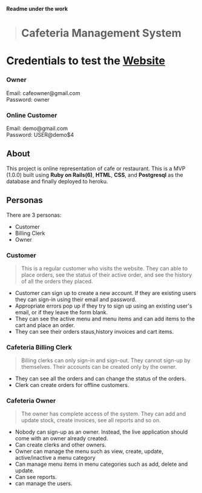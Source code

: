 **Readme under the work**

> <h1>Cafeteria Management System</h1>



# Credentials to test the [Website](https://yaswantth-cafeteria-management.herokuapp.com/)

<h3>Owner</h3>
  Email: cafeowner@gmail.com<br>
  Password: owner
  
<h3>Online Customer</h3>
  Email: demo@gmail.com<br>
  Password: USER@demo$4

<h2>About</h2>

This project is online representation of cafe or restaurant. This is a MVP (1.0.0) built using **Ruby on Rails(6)**, **HTML**, **CSS**, and **Postgresql** as the database and finally deployed to heroku.


<h2>Personas</h2>

There are 3 personas:

- Customer
- Billing Clerk
- Owner


<h3>Customer</h3>

> This is a regular customer who visits the website. They can able to place orders, see the status of their active order, and see the history of all the orders they placed.

- Customer can sign up to create a new account. If they are existing users they can sign-in using their email and password.
- Appropriate errors pop up if they try to sign up using an existing user's email, or if they leave the form blank.
- They can see the active menu and menu items and can add items to the cart and place an order.
- They can see their orders staus,history invoices and cart items.



<h3>Cafeteria Billing Clerk</h3>

> Billing clerks can only sign-in and sign-out. They cannot sign-up by themselves. Their accounts can be created only by the owner.

- They can see all the orders and can change the status of the orders.
- Clerk can create orders for offline customers.

<h3>Cafeteria Owner</h3>

> The owner has complete access of the system. They can add and update stock, create invoices, see all reports and so on.

- Nobody can sign-up as an owner. Instead, the live application should come with an owner already created.
- Can create clerks and other owners.
- Owner can manage the menu such as view, create, update, active/inactive a menu category
- Can manage menu items in menu categories such as add, delete and update.
- Can see reports.
- can manage the users.


